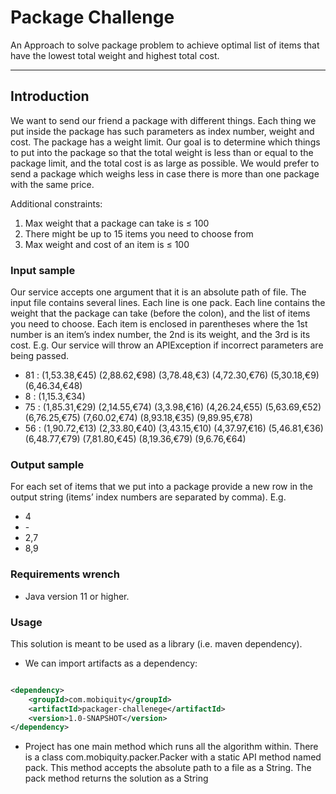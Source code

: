 # Package Challenge

An Approach to solve package problem to achieve optimal list of items that have the lowest total weight and highest
total cost.

---

## Introduction

We want to send our friend a package with different things. Each thing we put inside the package has such parameters as
index number, weight and cost. The package has a weight limit. Our goal is to determine which things to put into the
package so that the total weight is less than or equal to the package limit, and the total cost is as large as possible.
We would prefer to send a package which weighs less in case there is more than one package with the same price.

Additional constraints:

1. Max weight that a package can take is ≤ 100
2. There might be up to 15 items you need to choose from
3. Max weight and cost of an item is ≤ 100

### Input sample

Our service accepts one argument that it is an absolute path of file. The input file contains several lines. Each line
is one pack. Each line contains the weight that the package can take (before the colon), and the list of items you need
to choose. Each item is enclosed in parentheses where the 1st number is an item’s index number, the 2nd is its weight,
and the 3rd is its cost. E.g. Our service will throw an APIException if incorrect parameters are being passed.

- 81 : (1,53.38,€45) (2,88.62,€98) (3,78.48,€3) (4,72.30,€76) (5,30.18,€9) (6,46.34,€48)
- 8 : (1,15.3,€34)
- 75 : (1,85.31,€29) (2,14.55,€74) (3,3.98,€16) (4,26.24,€55) (5,63.69,€52)
  (6,76.25,€75) (7,60.02,€74) (8,93.18,€35) (9,89.95,€78)
- 56 : (1,90.72,€13) (2,33.80,€40) (3,43.15,€10) (4,37.97,€16) (5,46.81,€36)
  (6,48.77,€79) (7,81.80,€45) (8,19.36,€79) (9,6.76,€64)

### Output sample

For each set of items that we put into a package provide a new row in the output string (items’ index numbers are
separated by comma). E.g.

- 4
- \-
- 2,7
- 8,9

### Requirements wrench

- Java version 11 or higher.

### Usage

This solution is meant to be used as a library (i.e. maven dependency).

- We can import artifacts as a dependency:

```xml

<dependency>
    <groupId>com.mobiquity</groupId>
    <artifactId>packager-challenege</artifactId>
    <version>1.0-SNAPSHOT</version>
</dependency>
```

- Project has one main method which runs all the algorithm within. There is a class com.mobiquity.packer.Packer with a
  static API method named pack. This method accepts the absolute path to a file as a String. The pack method returns the
  solution as a String


